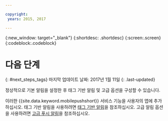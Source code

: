 ```yaml
---

copyright:
 years: 2015, 2017

---
```


{:new_window: target="_blank"}
{:shortdesc: .shortdesc}
{:screen:.screen}
{:codeblock:.codeblock}

# 다음 단계
{: #next_steps_tags}
마지막 업데이트 날짜: 2017년 1월 11일
{: .last-updated}

정상적으로 기본 알림을 설정한 후 태그 기반 알림 및 고급 옵션을 구성할 수 있습니다. 

이러한 {{site.data.keyword.mobilepushshort}} 서비스 기능을 사용자의 앱에 추가하십시오.
태그 기반 알림을 사용하려면 [태그 기반 알림](c_tag_basednotifications.html)을 참조하십시오.
고급 알림 옵션을 사용하려면 [고급 푸시 알림](t_advance_badge_sound_payload.html)을 참조하십시오. 
